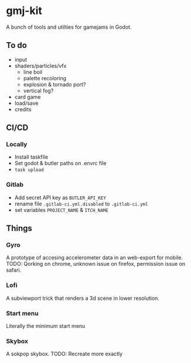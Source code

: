 # gmj-kit

A bunch of tools and utilties for gamejams in Godot.

## To do

* input
* shaders/particles/vfx
  * line boil
  * palette recoloring
  * explosion & tornado port?
  * vertical fog?
* card game
* load/save
* credits

## CI/CD

### Locally

* Install taskfile
* Set godot & butler paths on .envrc file
* `task upload`

### Gitlab

* Add secret API key as `BUTLER_API_KEY`
* rename file `.gitlab-ci.yml.disabled` to `.gitlab-ci.yml`
* set variables `PROJECT_NAME` & `ITCH_NAME`

## Things

### Gyro

A prototype of accesing accelerometer data in an web-export for mobile.
TODO: Qorking on chrome, unknown issue on firefox, permission issue on safari.

### Lofi

A subviewport trick that renders a 3d scene in lower resolution.

### Start menu

Literally the minimum start menu

### Skybox

A sokpop skybox. TODO: Recreate more exactly